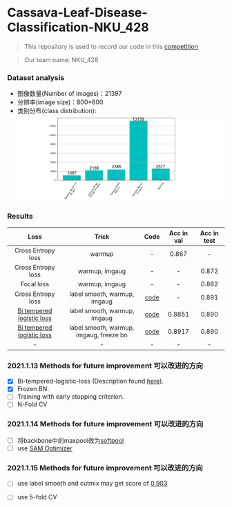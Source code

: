 # Cassava-Leaf-Disease-Classification-NKU_428
>This repository is used to record our code in this [competition](https://www.kaggle.com/c/cassava-leaf-disease-classification/overview)

> Our team name: NKU_428

### Dataset analysis
* 图像数量(Number of images)：21397
* 分辨率(image size)：800*600
* 类别分布(class distribution):
![dataset](https://github.com/nku-shengzheliu/Cassava-Leaf-Disease-Classification/blob/master/dataset.PNG)

### Results
| Loss | Trick | Code | Acc in val | Acc in test|
| :------: | :------: | :------: | :------: | :------: |
| Cross Entropy loss | warmup | - | 0.867 | - |
| Cross Entropy loss | warmup, imgaug | - | - | 0.872 |
| Focal loss | warmup, imgaug | - | - | 0.882 |
| Cross Entropy loss |label smooth, warmup, imgaug |[code](https://github.com/nku-shengzheliu/Cassava-Leaf-Disease-Classification/blob/master/train.py) | - | 0.891 |
| [Bi tempered logistic loss](https://ai.googleblog.com/2019/08/bi-tempered-logistic-loss-for-training.html)  |label smooth, warmup, imgaug| [code](https://github.com/nku-shengzheliu/Cassava-Leaf-Disease-Classification/blob/master/train_bi_temp_loss.py) | 0.8851 |0.890|
| [Bi tempered logistic loss](https://ai.googleblog.com/2019/08/bi-tempered-logistic-loss-for-training.html)  |label smooth, warmup, imgaug, freeze bn| [code](https://github.com/nku-shengzheliu/Cassava-Leaf-Disease-Classification/blob/master/train_bi_temp_loss.py) | 0.8917 |0.890|
| - | - | - | - | - |

### 2021.1.13 Methods for future improvement 可以改进的方向 
- [x] Bi-tempered-logistic-loss (Description found [here](https://ai.googleblog.com/2019/08/bi-tempered-logistic-loss-for-training.html)).
- [x] Frozen BN.
- [ ] Training with early stopping criterion.
- [ ] N-Fold CV

### 2021.1.14 Methods for future improvement 可以改进的方向 
- [ ] 将backbone中的maxpool改为[softpool](https://github.com/alexandrosstergiou/SoftPool)
- [ ] use [SAM Optimizer](https://github.com/davda54/sam)

### 2021.1.15 Methods for future improvement 可以改进的方向 
- [ ] use label smooth and cutmix may get score of [0.903](https://www.kaggle.com/c/cassava-leaf-disease-classification/discussion/209065)
- [ ] use 5-fold CV

